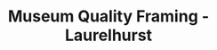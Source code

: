 ---
title: "Museum Quality Framing - Laurelhurst"
url: /seattle/museum-quality-framing-laurelhurst/
shop: frame
---